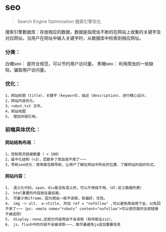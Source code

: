 # seo
> Search Engine Optimization 搜索引擎优化


搜索引擎数据库：存放相应的数据，数据是指爬虫不断的在网站上收集的关键字及对应网址。当用户在网址中输入关键字时，从数据库中检索到相应网址。

### 分类：
白帽seo： 是符合规范，可以节约用户访问量。
黑帽seo： 利用爬虫的一些缺陷，骗取用户访问量。

### 优化：
	1，网站标题（title），关键字（keyword），描述（description），进行精心设计。
	2，网站内容优化。
	3，robot.txt 文件。
	4，网站地图
	5， 增加外链引用。

### 前端具体优化：
#### 网站结构布局	：
	1，控制首页链接数量（ < 100）
	2，扁平化结构（<3），层数多了爬虫就不爬了~~~
	3，导航seo优化：使用面包屑导航，让用户了解在网站中所处的位置，了解网站的组织形式。

#### 网站内容：
	1， 语义化代码，span，div是没有语义的，可以不用就不用，（dl:定义数据列表）
	2， html重要的内容放在最前面。
	3， 尽量少用iframe，因为爬虫一般不读取，有偏好，任性。
	4， img -> alt， a->title, 并加 ref = "nofollow" ,可以避免爬虫爬下去，以免回不来了~~~（ps: <meta name="robots" content="nofollow">可以使页面的全部链接不被追踪）
	5， display：none,这部分内容爬虫不会读取（有待取证zzz）。
	6， js，flash中的内容不会被读取~~~，故尽量避免js追加重要信息
